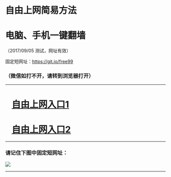 ﻿# 自由上网简易方法

# 电脑、手机一键翻墙

（2017/09/05 测试，网址有效）

固定短网址：https://git.io/free99

### （微信如打不开，请转到浏览器打开）


***





# &nbsp;&nbsp; <a href="http://ft1126827281.fwq-tz1001.xyz/fwqtz01.html?t=090500127506 " target="_blank">自由上网入口1</a>
# &nbsp;&nbsp; <a href="http://ft1142430576.fwq-tz1002.xyz/fwqtz02.html?t=090500125273 " target="_blank">自由上网入口2</a>
***

### 请记住下图中固定短网址：

<img src="https://s3-us-west-2.amazonaws.com/fwq-1001/yjfq-20170905okok.png" /> 


***

